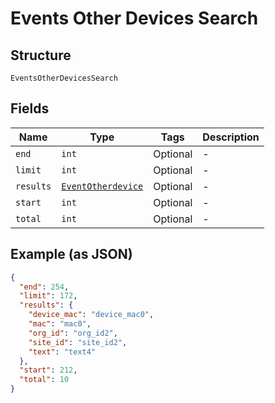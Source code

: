 
# Events Other Devices Search

## Structure

`EventsOtherDevicesSearch`

## Fields

| Name | Type | Tags | Description |
|  --- | --- | --- | --- |
| `end` | `int` | Optional | - |
| `limit` | `int` | Optional | - |
| `results` | [`EventOtherdevice`](../../doc/models/event-otherdevice.md) | Optional | - |
| `start` | `int` | Optional | - |
| `total` | `int` | Optional | - |

## Example (as JSON)

```json
{
  "end": 254,
  "limit": 172,
  "results": {
    "device_mac": "device_mac0",
    "mac": "mac0",
    "org_id": "org_id2",
    "site_id": "site_id2",
    "text": "text4"
  },
  "start": 212,
  "total": 10
}
```

